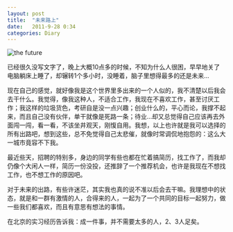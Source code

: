 ```yaml
---
layout: post
title:  "未来路上"
date:   2011-9-28 0:34
categories: Diary
---
```


![the future](https://i.imgur.com/viA0E91.jpg)

已经很久没写文字了，晚上大概10点多的时候，不知为什么人很困，早早地关了电脑躺床上睡了，却辗转1个多小时，没睡着，脑子里想得最多的还是未来...

现在自己的感觉，就好像我是这个世界里多出来的一个人似的，我不清楚以后我会去干什么。我觉得，像我这种人，不适合工作，我现在不喜欢工作，甚至讨厌工作；我这样的垃圾货色，考研自是没一点兴趣；创业什么的，平心而论，我撑不起来，而且自己没有伙伴，单干就像是死路一条；待业...却又总觉得自己应该再去外面闯一闯，看一看，不该坐井观天，刚愎自用。我想，以上也许就是我可以选择的所有出路吧，想到这些，总不免觉得自己太悲催，就像时常调侃地抱怨的：这么大一城市竟容不下我。

最近些天，招聘的特别多，身边的同学有些也都在忙着搞简历，找工作了，而我却仍像个大闲人一样，简历一份没投，还推辞了一个推荐机会，也许是我现在不想找工作，也不想工作的原因吧。

对于未来的出路，有些许迷茫，其实我也真的说不准以后会去干嘛。我理想中的状态，就是和一群有激情的人，合得来的人，一起为了一个共同的目标一起努力，做一些我们都喜欢，而且有意思有想法的事情。

在北京的实习经历告诉我：成一件事，并不需要太多的人，2、3人足矣。
